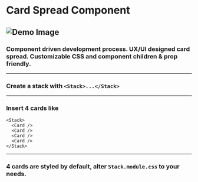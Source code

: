 # Card Spread Component
![Demo Image](https://i.ibb.co/3Tt4wn7/Screen-Shot-2023-05-06-at-1-04-36-AM.png)
---
### Component driven development process. UX/UI designed card spread. Customizable CSS and component children & prop friendly. 
---
### Create a stack with ```<Stack>...</Stack>```
---
### Insert 4 cards like 
```
<Stack>
  <Card />
  <Card />
  <Card />
  <Card />
</Stack>
```
--- 
### 4 cards are styled by default, alter ```Stack.module.css``` to your needs.
